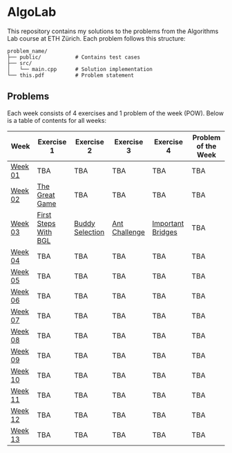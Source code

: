 # AlgoLab
This repository contains my solutions to the problems from the Algorithms Lab course at ETH Zürich. Each problem follows this structure:

```
problem_name/
├── public/           # Contains test cases
├── src/
│   └── main.cpp      # Solution implementation
└── this.pdf          # Problem statement
```

## Problems

Each week consists of 4 exercises and 1 problem of the week (POW). Below is a table of contents for all weeks:

| Week | Exercise 1 | Exercise 2 | Exercise 3 | Exercise 4 | Problem of the Week |
|------|------------|------------|------------|------------|---------------------|
| [Week 01](#week-01) | TBA | TBA | TBA | TBA | TBA |
| [Week 02](#week-02) | [The Great Game](week02/the_great_game) | TBA | TBA | TBA | TBA |
| [Week 03](#week-03) | [First Steps With BGL](week03/first_steps_with_bgl) | [Buddy Selection](week03/buddy_selection) | [Ant Challenge](week03/ant_challenge) | [Important Bridges](week03/important_bridges) | TBA |
| [Week 04](#week-04) | TBA | TBA | TBA | TBA | TBA |
| [Week 05](#week-05) | TBA | TBA | TBA | TBA | TBA |
| [Week 06](#week-06) | TBA | TBA | TBA | TBA | TBA |
| [Week 07](#week-07) | TBA | TBA | TBA | TBA | TBA |
| [Week 08](#week-08) | TBA | TBA | TBA | TBA | TBA |
| [Week 09](#week-09) | TBA | TBA | TBA | TBA | TBA |
| [Week 10](#week-10) | TBA | TBA | TBA | TBA | TBA |
| [Week 11](#week-11) | TBA | TBA | TBA | TBA | TBA |
| [Week 12](#week-12) | TBA | TBA | TBA | TBA | TBA |
| [Week 13](#week-13) | TBA | TBA | TBA | TBA | TBA |

